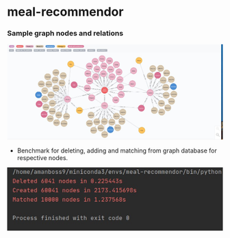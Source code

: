 # meal-recommendor

### Sample graph nodes and relations
![alt text](https://github.com/amanboss9/meal-recommendor/blob/master/assets/img/graph.jpeg?raw=true)

* Benchmark for deleting, adding and matching from graph database for respective nodes. 

![alt text](https://github.com/amanboss9/meal-recommendor/blob/master/assets/img/test_results.jpeg?raw=true)